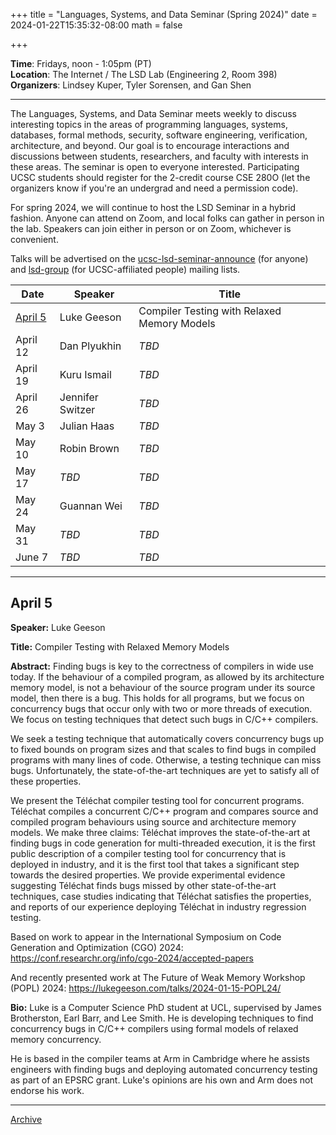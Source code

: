 +++
title = "Languages, Systems, and Data Seminar (Spring 2024)"
date = 2024-01-22T15:35:32-08:00
math = false

+++

**Time**: Fridays, noon - 1:05pm (PT) <br />
**Location**: The Internet / The LSD Lab (Engineering 2, Room 398) <br />
**Organizers**: Lindsey Kuper, Tyler Sorensen, and Gan Shen <br />

---

The Languages, Systems, and Data Seminar meets weekly to discuss interesting topics in the areas of programming languages, systems, databases, formal methods, security, software engineering, verification, architecture, and beyond.  Our goal is to encourage interactions and discussions between students, researchers, and faculty with interests in these areas.  The seminar is open to everyone interested.  Participating UCSC students should register for the 2-credit course CSE 280O (let the organizers know if you're an undergrad and need a permission code).

For spring 2024, we will continue to host the LSD Seminar in a hybrid fashion.  Anyone can attend on Zoom, and local folks can gather in person in the lab.  Speakers can join either in person or on Zoom, whichever is convenient.

Talks will be advertised on the [ucsc-lsd-seminar-announce](https://groups.google.com/g/ucsc-lsd-seminar-announce) (for anyone) and [lsd-group](https://groups.google.com/a/ucsc.edu/g/lsd-group/members) (for UCSC-affiliated people) mailing lists.

| Date                | Speaker                                                               | Title                                                             |
|-------              |---------                                                              |---------                                                          |
| [April 5](#april-5) | Luke Geeson                                                           | Compiler Testing with Relaxed Memory Models                       |
| April 12            | Dan Plyukhin                                                                 | _TBD_                                                             |
| April 19            | Kuru Ismail                                                                | _TBD_                                                             |
| April 26            | Jennifer Switzer                                                                 | _TBD_                                                             |
| May 3               | Julian Haas                                                                 | _TBD_                                                             |
| May 10              | Robin Brown                                                                | _TBD_                                                             |
| May 17              | _TBD_                                                                 | _TBD_                                                             |
| May 24              | Guannan Wei                                                                 | _TBD_                                                             |
| May 31              | _TBD_                                                                 | _TBD_                                                             |
| June 7              | _TBD_                                                                 | _TBD_                                                             |

---

## April 5

**Speaker:** Luke Geeson

**Title:** Compiler Testing with Relaxed Memory Models

**Abstract:** Finding bugs is key to the correctness of compilers in wide use today. If the behaviour of a compiled program, as allowed by its architecture memory model, is not a behaviour of the source program under its source model, then there is a bug. This holds for all programs, but we focus on concurrency bugs that occur only with two or more threads of execution. We focus on testing techniques that detect such bugs in C/C++ compilers.
 
We seek a testing technique that automatically covers concurrency bugs up to fixed bounds on program sizes and that scales to find bugs in compiled programs with many lines of code. Otherwise, a testing technique can miss bugs. Unfortunately, the state-of-the-art techniques are yet to satisfy all of these properties.
 
We present the Téléchat compiler testing tool for concurrent programs. Téléchat compiles a concurrent C/C++ program and compares source and compiled program behaviours using source and architecture memory models. We make three claims: Téléchat improves the state-of-the-art at finding bugs in code generation for multi-threaded execution, it is the first public description of a compiler testing tool for concurrency that is deployed in industry, and it is the first tool that takes a significant step towards the desired properties. We provide experimental evidence suggesting Téléchat finds bugs missed by other state-of-the-art techniques, case studies indicating that Téléchat satisfies the properties, and reports of our experience deploying Téléchat in industry regression testing.
 
Based on work to appear in the International Symposium on Code Generation and Optimization (CGO) 2024:
https://conf.researchr.org/info/cgo-2024/accepted-papers

And recently presented work at The Future of Weak Memory Workshop (POPL) 2024:
https://lukegeeson.com/talks/2024-01-15-POPL24/

**Bio:** Luke is a Computer Science PhD student at UCL, supervised by James Brotherston, Earl Barr, and Lee Smith. He is developing techniques to find concurrency bugs in C/C++ compilers using formal models of relaxed memory concurrency. 

He is based in the compiler teams at Arm in Cambridge where he assists engineers with finding bugs and deploying automated concurrency testing as part of an EPSRC grant. Luke's opinions are his own and Arm does not endorse his work.

---

[Archive](../)
